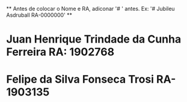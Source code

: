 ** Antes de colocar o Nome e RA, adiconar '# ' antes. Ex: '# Jubileu Asdruball RA-0000000' **
# Juan Henrique Trindade da Cunha Ferreira RA: 1902768

# Felipe da Silva Fonseca Trosi RA-1903135
